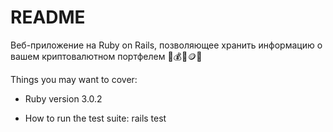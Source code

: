 # README

Веб-приложение на Ruby on Rails, позволяющее хранить информацию о вашем криптовалютном портфелем 
💸💰💵🪙🤑

Things you may want to cover:

* Ruby version 3.0.2

* How to run the test suite: rails test
